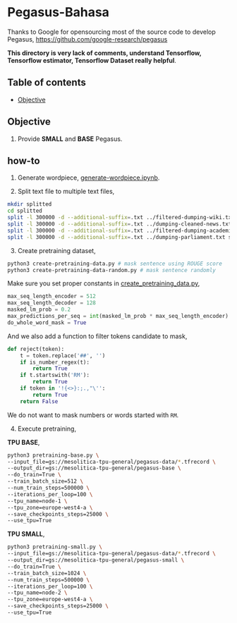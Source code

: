 # Pegasus-Bahasa

Thanks to Google for opensourcing most of the source code to develop Pegasus, https://github.com/google-research/pegasus

**This directory is very lack of comments, understand Tensorflow, Tensorflow estimator, Tensorflow Dataset really helpful**.

## Table of contents
  * [Objective](#objective)

## Objective

1. Provide **SMALL** and **BASE** Pegasus.


## how-to

1. Generate wordpiece, [generate-wordpiece.ipynb](generate-wordpiece.ipynb).

2. Split text file to multiple text files,

```bash
mkdir splitted
cd splitted
split -l 300000 -d --additional-suffix=.txt ../filtered-dumping-wiki.txt splitted-wiki
split -l 300000 -d --additional-suffix=.txt ../dumping-cleaned-news.txt splitted-news
split -l 300000 -d --additional-suffix=.txt ../filtered-dumping-academia.txt splitted-academia
split -l 300000 -d --additional-suffix=.txt ../dumping-parliament.txt splitted-parliament
```

3. Create pretraining dataset,

```bash
python3 create-pretraining-data.py # mask sentence using ROUGE score
python3 create-pretraining-data-random.py # mask sentence randomly
```

Make sure you set proper constants in [create_pretraining_data.py](create_pretraining.py),

```python
max_seq_length_encoder = 512
max_seq_length_decoder = 128
masked_lm_prob = 0.2
max_predictions_per_seq = int(masked_lm_prob * max_seq_length_encoder)
do_whole_word_mask = True
```

And we also add a function to filter tokens candidate to mask,

```python
def reject(token):
    t = token.replace('##', '')
    if is_number_regex(t):
        return True
    if t.startswith('RM'):
        return True
    if token in '!{<>}:;.,"\'':
        return True
    return False
```

We do not want to mask numbers or words started with `RM`.

4. Execute pretraining,

**TPU BASE**,

```bash
python3 pretraining-base.py \
--input_file=gs://mesolitica-tpu-general/pegasus-data/*.tfrecord \
--output_dir=gs://mesolitica-tpu-general/pegasus-base \
--do_train=True \
--train_batch_size=512 \
--num_train_steps=500000 \
--iterations_per_loop=100 \
--tpu_name=node-1 \
--tpu_zone=europe-west4-a \
--save_checkpoints_steps=25000 \
--use_tpu=True
```

**TPU SMALL**,

```bash
python3 pretraining-small.py \
--input_file=gs://mesolitica-tpu-general/pegasus-data/*.tfrecord \
--output_dir=gs://mesolitica-tpu-general/pegasus-small \
--do_train=True \
--train_batch_size=1024 \
--num_train_steps=500000 \
--iterations_per_loop=100 \
--tpu_name=node-2 \
--tpu_zone=europe-west4-a \
--save_checkpoints_steps=25000 \
--use_tpu=True
```
